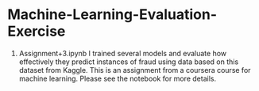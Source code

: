 # Machine-Learning-Evaluation-Exercise

1. Assignment+3.ipynb
   I trained several models and evaluate how effectively they predict instances of fraud using data based on this dataset from Kaggle.
   This is an assignment from a coursera course for machine learning.
   Please see the notebook for more details.
